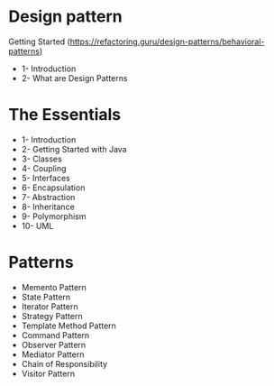 # Design pattern

Getting Started
(https://refactoring.guru/design-patterns/behavioral-patterns)

- 1- Introduction
- 2- What are Design Patterns

# The Essentials

- 1- Introduction
- 2- Getting Started with Java
- 3- Classes
- 4- Coupling
- 5- Interfaces
- 6- Encapsulation
- 7- Abstraction
- 8- Inheritance
- 9- Polymorphism
- 10- UML

# Patterns
- Memento Pattern 
- State Pattern 
- Iterator Pattern
- Strategy Pattern
- Template Method Pattern
- Command Pattern
- Observer Pattern
- Mediator Pattern 
- Chain of Responsibility
- Visitor Pattern


